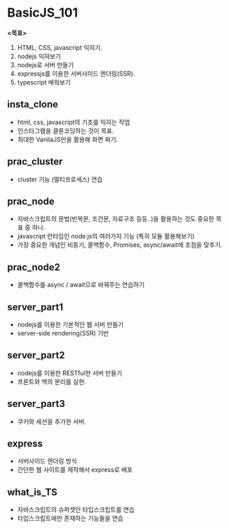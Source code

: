# BasicJS_101

**<목표>**
1. HTML, CSS, javascript 익히기.
2. nodejs 익혀보기
3. nodejs로 서버 만들기
4. expressjs를 이용한 서버사이드 렌더링(SSR).
5. typescript 배워보기

## insta_clone
* html, css, javascript의 기초를 익히는 작업
* 인스타그램을 클론코딩하는 것이 목표.
* 최대한 VanilaJS만을 활용해 화면 짜기.

## prac_cluster
* cluster 기능 (멀티프로세스) 연습

## prac_node
* 자바스크립트의 문법(반복문, 조건문, 자료구조 등등..)을 활용하는 것도 중요한 목표 중 하나.
* javascript 런타임인 node.js의 여러가지 기능 (특히 모듈 활용해보기)
* 가장 중요한 개념인 비동기, 콜백함수, Promises, async/await에 초점을 맞추기.

## prac_node2
* 콜백함수를 async / await으로 바꿔주는 연습하기

## server_part1
* nodejs를 이용한 기본적인 웹 서버 만들기
* server-side rendering(SSR) 기반

## server_part2
* nodejs를 이용한 RESTful한 서버 만들기
* 프론트와 백의 분리를 실현.

## server_part3
* 쿠키와 세션을 추가한 서버.

## express
* 서버사이드 렌더링 방식
* 간단한 웹 사이트를 제작해서 express로 배포

## what_is_TS
* 자바스크립트의 슈퍼셋인 타입스크립트를 연습
* 타입스크립트에만 존재하는 기능들을 연습
